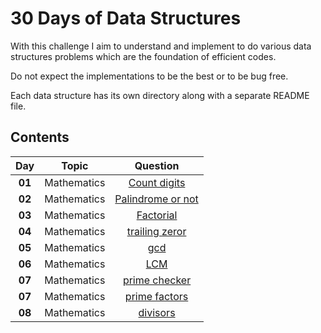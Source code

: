 # 30 Days of Data Structures

With this challenge I aim to understand and implement to do various data structures problems which are the foundation of efficient codes.

Do not expect the implementations to be the best or to be bug free. 

Each data structure has its own directory along with a separate README file.

## Contents
|Day         |Topic                                |Question                                          |
|:----------:|:-----------------------------------:|:------------------------------------------------:|
|**01**      |Mathematics                          |[Count digits](./count%20digits/)                 |
|**02**      |Mathematics                          |[Palindrome or not](./palidrome%20check/)         |
|**03**      |Mathematics                          |[Factorial](./factorial/)                         |
|**04**      |Mathematics                          |[trailing zeror](./trailing_zero/)                |
|**05**      |Mathematics                          |[gcd](./gcd/)                                     |
|**06**      |Mathematics                          |[LCM](./lcm/)                                     |
|**07**      |Mathematics                          |[prime checker](./prime/)                         |
|**07**      |Mathematics                          |[prime factors](./prime%20factors/)               |
|**08**      |Mathematics                          |[divisors](./divisors%20of%20a%20number/)                                    |



